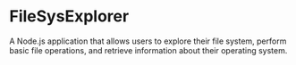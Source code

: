 # FileSysExplorer
A Node.js application that allows users to explore their file system, perform basic file operations, and retrieve information about their operating system.

